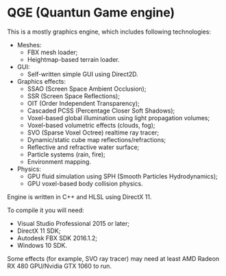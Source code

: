 # QGE (Quantun Game engine)
This is a mostly graphics engine, which includes following technologies:
  - Meshes:
    - FBX mesh loader;
    - Heightmap-based terrain loader.
  - GUI:
    - Self-written simple GUI using Direct2D.
  - Graphics effects:
    - SSAO (Screen Space Ambient Occlusion);
    - SSR (Screen Space Reflections);
    - OIT (Order Independent Transparency);
    - Cascaded PCSS (Percentage Closer Soft Shadows);
    - Voxel-based global illumination using light propagation volumes;
    - Voxel-based volumetric effects (clouds, fog);
    - SVO (Sparse Voxel Octree) realtime ray tracer;
    - Dynamic/static cube map reflections/refractions;
    - Reflective and refractive water surface;
    - Particle systems (rain, fire);
    - Environment mapping.
- Physics:
    - GPU fluid simulation using SPH (Smooth Particles Hydrodynamics);
    - GPU voxel-based body collision physics.
    
Engine is written in C++ and HLSL using DirectX 11.

To compile it you will need:
  - Visual Studio Professional 2015 or later;
  - DirectX 11 SDK;
  - Autodesk FBX SDK 2016.1.2;
  - Windows 10 SDK.
  
  Some effects (for example, SVO ray tracer) may need at least AMD Radeon RX 480 GPU/Nvidia GTX 1060 to run.
